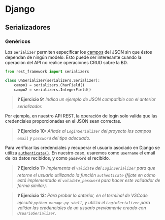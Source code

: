 # Django
## Serializadores
### Genéricos

Los `Serializer` permiten especificar los [campos](https://www.django-rest-framework.org/api-guide/fields/) del JSON sin que éstos dependan de ningún modelo. Esto puede ser interesante cuando la operación del API no realice operaciones CRUD sobre la BD.

```python
from rest_framework import serializers

class UnSerializer(serializers.Serializer):
    campo1 = serializers.CharField()
    campo2 = serializers.IntegerField()
```

> **❓ Ejercicio 9:** _Indica un ejemplo de JSON compatible con el anterior serializador._

Por ejemplo, en nuestro API REST, la operación de login solo valida que las credenciales proporcionadas en el JSON sean correctas.

> **❓ Ejercicio 10:** _Añade al `LoginSerializer` del proyecto los campos `email` y `password` del tipo adecuado._

Para verificar las credenciales y recuperar el usuario asociado en Django se utiliza [`authenticate()`](https://docs.djangoproject.com/en/5.0/topics/auth/default/#django.contrib.auth.authenticate). En nuestro caso, usaremos como `username` el email de los datos recibidos, y como `password` el recibido.

> **❓ Ejercicio 11:** _Implementa el `validate` del `LoginSerializer` para que retorne el usuario utilizando la función `authenticate` (fíjate en cómo está implementado el `validate_password` para hacer este validador de forma similar)._

> **❓ Ejercicio 12:** _Para probar lo anterior, en el terminal de VSCode ejecuta `python manage.py shell`, y utiliza el `LoginSerializer` para validar las credenciales de un usuario previamente creado con `UsuarioSerializer`._